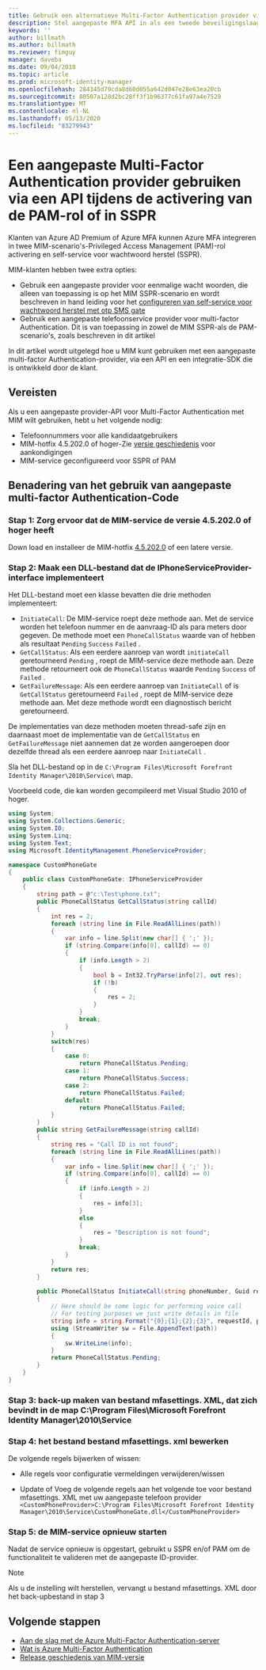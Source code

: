 ```yaml
---
title: Gebruik een alternatieve Multi-Factor Authentication provider via een API om PAM of het SSPR-scenario te activeren | Microsoft Docs
description: Stel aangepaste MFA API in als een tweede beveiligingslaag wanneer uw gebruikers rollen activeren in Privileged Access Management en self-service voor wachtwoord herstel gebruiken.
keywords: ''
author: billmath
ms.author: billmath
ms.reviewer: fimguy
manager: daveba
ms.date: 09/04/2018
ms.topic: article
ms.prod: microsoft-identity-manager
ms.openlocfilehash: 284345d79cda8d60d055a642d047e28e63ea20cb
ms.sourcegitcommit: 80507a128d2bc28ff3f1b96377c61fa97a4e7529
ms.translationtype: MT
ms.contentlocale: nl-NL
ms.lasthandoff: 05/13/2020
ms.locfileid: "83279943"
---
```

# <a name="use-a-custom-multi-factor-authentication-provider-via-an-api-during-pam-role-activation-or-in-sspr"></a>Een aangepaste Multi-Factor Authentication provider gebruiken via een API tijdens de activering van de PAM-rol of in SSPR

Klanten van Azure AD Premium of Azure MFA kunnen Azure MFA integreren in twee MIM-scenario's-Privileged Access Management (PAM)-rol activering en self-service voor wachtwoord herstel (SSPR).

MIM-klanten hebben twee extra opties:

 - Gebruik een aangepaste provider voor eenmalige wacht woorden, die alleen van toepassing is op het MIM SSPR-scenario en wordt beschreven in hand leiding voor het [configureren van self-service voor wachtwoord herstel met otp SMS gate](https://docs.microsoft.com/previous-versions/mim/hh824692(v=ws.10))
 - Gebruik een aangepaste telefoonservice provider voor multi-factor Authentication. Dit is van toepassing in zowel de MIM SSPR-als de PAM-scenario's, zoals beschreven in dit artikel

In dit artikel wordt uitgelegd hoe u MIM kunt gebruiken met een aangepaste multi-factor Authentication-provider, via een API en een integratie-SDK die is ontwikkeld door de klant.  

## <a name="prerequisites"></a>Vereisten

Als u een aangepaste provider-API voor Multi-Factor Authentication met MIM wilt gebruiken, hebt u het volgende nodig:

- Telefoonnummers voor alle kandidaatgebruikers
- MIM-hotfix 4.5.202.0 of hoger-Zie [versie geschiedenis](reference/version-history.md) voor aankondigingen
- MIM-service geconfigureerd voor SSPR of PAM

## <a name="approach-using-custom-multi-factor-authentication-code"></a>Benadering van het gebruik van aangepaste multi-factor Authentication-Code

### <a name="step-1-ensure-mim-service-is-at-version-452020-or-later"></a>Stap 1: Zorg ervoor dat de MIM-service de versie 4.5.202.0 of hoger heeft

Down load en installeer de MIM-hotfix [4.5.202.0](https://support.microsoft.com/help/4346632/hotfix-rollup-package-build-4-5-202-0-is-available-for-microsoft) of een latere versie.

### <a name="step-2-create-a-dll-which-implements-the-iphoneserviceprovider-interface"></a>Stap 2: Maak een DLL-bestand dat de IPhoneServiceProvider-interface implementeert

Het DLL-bestand moet een klasse bevatten die drie methoden implementeert:

- `InitiateCall`: De MIM-service roept deze methode aan. Met de service worden het telefoon nummer en de aanvraag-ID als para meters door gegeven.  De methode moet een `PhoneCallStatus` waarde van of hebben als resultaat `Pending` `Success` `Failed` .
- `GetCallStatus`: Als een eerdere aanroep van wordt `initiateCall` geretourneerd `Pending` , roept de MIM-service deze methode aan. Deze methode retourneert ook de `PhoneCallStatus` waarde `Pending` `Success` of `Failed` .
- `GetFailureMessage`: Als een eerdere aanroep van `InitiateCall` of is `GetCallStatus` geretourneerd `Failed` , roept de MIM-service deze methode aan. Met deze methode wordt een diagnostisch bericht geretourneerd.

De implementaties van deze methoden moeten thread-safe zijn en daarnaast moet de implementatie van de `GetCallStatus` en `GetFailureMessage` niet aannemen dat ze worden aangeroepen door dezelfde thread als een eerdere aanroep naar `InitiateCall` .

Sla het DLL-bestand op in de `C:\Program Files\Microsoft Forefront Identity Manager\2010\Service\` map.

Voorbeeld code, die kan worden gecompileerd met Visual Studio 2010 of hoger.

```csharp
using System;
using System.Collections.Generic;
using System.IO;
using System.Linq;
using System.Text;
using Microsoft.IdentityManagement.PhoneServiceProvider;

namespace CustomPhoneGate
{
    public class CustomPhoneGate: IPhoneServiceProvider
    {
        string path = @"c:\Test\phone.txt";
        public PhoneCallStatus GetCallStatus(string callId)
        {
            int res = 2;
            foreach (string line in File.ReadAllLines(path))
            {
                var info = line.Split(new char[] { ';' });
                if (string.Compare(info[0], callId) == 0)
                {
                    if (info.Length > 2)
                    {
                        bool b = Int32.TryParse(info[2], out res);
                        if (!b)
                        {
                            res = 2;
                        }
                    }
                    break;
                }
            }
            switch(res)
            {
                case 0:
                    return PhoneCallStatus.Pending;
                case 1:
                    return PhoneCallStatus.Success;
                case 2:
                    return PhoneCallStatus.Failed;
                default:
                    return PhoneCallStatus.Failed;
            }       
        }
        public string GetFailureMessage(string callId)
        {
            string res = "Call ID is not found";
            foreach (string line in File.ReadAllLines(path))
            {
                var info = line.Split(new char[] { ';' });
                if (string.Compare(info[0], callId) == 0)
                {
                    if (info.Length > 2)
                    {
                        res = info[3];
                    }
                    else
                    {
                        res = "Description is not found";
                    }
                    break;
                }
            }
            return res;            
        }
        
        public PhoneCallStatus InitiateCall(string phoneNumber, Guid requestId, Dictionary<string,object> deliveryAttributes)
        {
            // Here should be some logic for performing voice call
            // For testing purposes we just write details in file             
            string info = string.Format("{0};{1};{2};{3}", requestId, phoneNumber, 0, string.Empty);
            using (StreamWriter sw = File.AppendText(path))
            {
                sw.WriteLine(info);                
            }
            return PhoneCallStatus.Pending;    
        }
    }
}
```
### <a name="step-3-backup-the-mfasettingsxml-located-in-the-cprogram-filesmicrosoft-forefront-identity-manager2010service"></a>Stap 3: back-up maken van bestand mfasettings. XML, dat zich bevindt in de map C:\Program Files\Microsoft Forefront Identity Manager\2010\Service

### <a name="step-4-edit-the-mfasettingsxml-file"></a>Stap 4: het bestand bestand mfasettings. xml bewerken

De volgende regels bijwerken of wissen:

- Alle regels voor configuratie vermeldingen verwijderen/wissen 

- Update of Voeg de volgende regels aan het volgende toe voor bestand mfasettings. XML met uw aangepaste telefoon provider <br>
`<CustomPhoneProvider>C:\Program Files\Microsoft Forefront Identity Manager\2010\Service\CustomPhoneGate.dll</CustomPhoneProvider>`

### <a name="step-5-restart-mim-service"></a>Stap 5: de MIM-service opnieuw starten

Nadat de service opnieuw is opgestart, gebruikt u SSPR en/of PAM om de functionaliteit te valideren met de aangepaste ID-provider.

> [!NOTE] 
> Als u de instelling wilt herstellen, vervangt u bestand mfasettings. XML door het back-upbestand in stap 3


## <a name="next-steps"></a>Volgende stappen

- [Aan de slag met de Azure Multi-Factor Authentication-server](https://docs.microsoft.com/azure/active-directory/authentication/howto-mfaserver-deploy)
- [Wat is Azure Multi-Factor Authentication](https://docs.microsoft.com/azure/multi-factor-authentication/multi-factor-authentication)
- [Release geschiedenis van MIM-versie](./reference/version-history.md)
